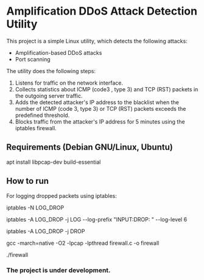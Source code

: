# Amplification DDoS Attack Detection Utility
This project is a simple Linux utility, which detects the following attacks:
- Amplification-based DDoS attacks
- Port scanning

The utility does the following steps:
1.	Listens for traffic on the network interface.
2.	Collects statistics about ICMP (code3 , type 3) and TCP (RST) packets in the outgoing server traffic. 
3.	Adds the detected attacker's IP address to the blacklist when the number of ICMP (code 3, type 3) or TCP (RST) packets exceeds the predefined threshold.
4.	Blocks traffic from the attacker's IP address for 5 minutes using the iptables firewall.
## Requirements (Debian GNU/Linux, Ubuntu)
apt install libpcap-dev build-essential
## How to run
For logging dropped packets using iptables:

iptables -N LOG_DROP

iptables -A LOG_DROP -j LOG --log-prefix "INPUT:DROP: " --log-level 6

iptables -A LOG_DROP -j DROP

gcc -march=native -O2 -lpcap -lpthread firewall.c -o firewall

./firewall

### The project is under development.
